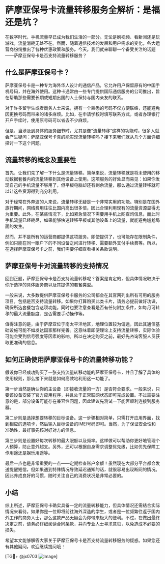 # 萨摩亚保号卡流量转移服务全解析：是福还是坑？

在数字时代，手机流量早已成为我们生活的一部分。无论是刷视频、看新闻还是玩游戏，流量消耗无处不在。然而，随着通信技术的发展和用户需求的变化，各大运营商纷纷推出了各种优惠政策和服务。今天，我们就来聊聊一个备受关注的话题——萨摩亚保号卡是否支持流量转移服务？

## 什么是萨摩亚保号卡？

萨摩亚保号卡是一种专为海外华人设计的通信产品，它允许用户保留原有的中国手机号码，并在海外使用。这种卡通常由一些专门提供国际通信服务的公司推出，旨在帮助那些需要长期或短期出国的人士保持与国内亲友的联系。

对于许多留学生或者商务人士来说，拥有一个熟悉的号码不仅方便联络，还能避免因更换号码而带来的诸多麻烦。比如，在申请学校时填写联系方式，或者办理银行开户手续时，使用原号码可以省去不少麻烦。

但是，当涉及到具体的服务细节时，尤其是像“流量转移”这样的功能时，很多人就会产生疑问：萨摩亚保号卡真的能实现流量转移吗？接下来我们就从几个方面详细探讨一下这个问题。

## 流量转移的概念及重要性

首先，让我们先了解一下什么是流量转移。简单来说，流量转移就是将未使用的移动数据套餐内的流量转移到其他设备上使用。这项服务的好处显而易见：如果你发现自己的手机流量不够用了，但平板电脑却还有剩余流量，那么通过流量转移就可以让这些资源得到充分利用。

对于经常在外奔波的人来说，流量转移无疑是一个非常实用的功能。特别是在国外旅行期间，网络费用往往比国内高出很多倍，因此合理利用现有的流量资源显得尤为重要。此外，在某些情况下，比如紧急情况下需要用手机上网查询信息，而此时手机流量已经耗尽，如果能够快速转移平板或其他设备上的流量，就能避免尴尬局面的发生。

然而，并不是所有的运营商都提供这项服务。即使提供了，也可能存在限制条件，例如只能在同一账户下的不同设备之间进行转移、需要额外支付手续费等。所以，在选择萨摩亚保号卡之前，我们需要仔细查看相关条款说明。

## 萨摩亚保号卡对流量转移的支持情况

回到正题，萨摩亚保号卡是否支持流量转移呢？答案是肯定的，但具体情况取决于你所选择的具体服务商以及其提供的套餐类型。

一般来说，大多数提供萨摩亚保号卡服务的公司都会在其官网列出所有可用的服务项目，包括是否支持流量转移。如果你打算购买此类卡片，请务必提前做好功课，确保所选套餐包含这项功能。同时也要注意查看是否有任何附加条件，如每月可转移的最大流量额度、是否需要手动操作等。

值得注意的是，由于萨摩亚位于南太平洋地区，地理位置较为偏远，因此其通信基础设施可能不如发达国家那样完善。这意味着即便理论上支持流量转移，实际体验可能会受到信号强度等因素的影响。所以在决定购买之前，最好先咨询客服人员获取更准确的信息。

## 如何正确使用萨摩亚保号卡的流量转移功能？

假设你已经成功购买了一张支持流量转移功能的萨摩亚保号卡，并且了解了具体的使用规则，那么接下来就是如何高效地利用这一功能了。

第一步当然是确认你的主设备（即接收流量的一方）是否符合要求。一般来说，只要该设备安装了官方应用程序，并且处于正常联网状态即可完成设置。不过需要注意的是，部分设备可能存在兼容性问题，因此建议先测试一下能否顺利连接到服务器。

第二步则是选择想要转移的目标设备。这一步骤相对简单，只需打开应用界面，找到相应的选项卡，然后输入目标设备的IMEI号码即可。当然，为了保证安全性和准确性，最好事先核对好对方的信息。

第三步则是设置好每次转移的最大限额以及频率。这样做可以帮助你更好地管理个人预算，防止意外超支。另外，还可以根据自身需求调整优先级，比如优先保障工作用途还是娱乐用途等。

最后一点也是非常重要的一点——定期检查账户余额！虽然现在大部分平台都会发送提醒短信，但如果遇到特殊情况导致延迟通知的话，就很容易出现断网的情况。因此养成良好的习惯，随时关注自己的消费状况是非常必要的。

## 小结

综上所述，萨摩亚保号卡确实具备一定的流量转移能力，但具体情况还需结合实际情况来看待。如果你是一位即将前往海外深造的学生，或者是一位频繁往返于国内外工作的商务人士，那么这款产品无疑会为你带来极大的便利。不过，在做出最终决定之前，请务必仔细阅读合同条款，并向专业人士寻求意见，以免造成不必要的损失。

希望本文能够解答大家关于萨摩亚保号卡是否支持流量转移服务的疑惑。如果您还有其他疑问，欢迎继续提问哦！

[TG💪+ @jx0703 ![Image](https://github.com/user-attachments/assets/dbca1d08-cadb-493c-b0ec-ad6f7a83f270)]